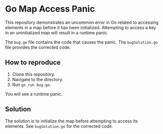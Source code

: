 # Go Map Access Panic

This repository demonstrates an uncommon error in Go related to accessing elements in a map before it has been initialized.  Attempting to access a key in an uninitialized map will result in a runtime panic.

The `bug.go` file contains the code that causes the panic. The `bugSolution.go` file provides the corrected code.

## How to reproduce

1. Clone this repository.
2. Navigate to the directory.
3. Run `go run bug.go`.

You will see a runtime panic.

## Solution

The solution is to initialize the map before attempting to access its elements. See `bugSolution.go` for the corrected code.